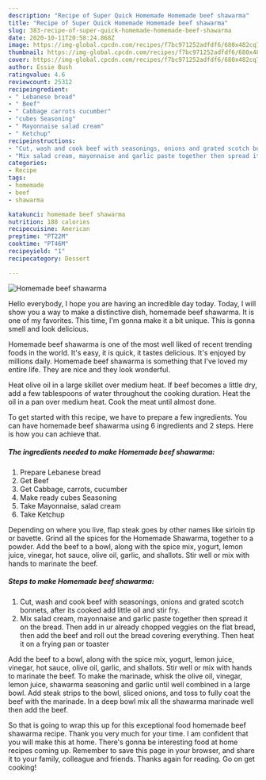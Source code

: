 ```yaml
---
description: "Recipe of Super Quick Homemade Homemade beef shawarma"
title: "Recipe of Super Quick Homemade Homemade beef shawarma"
slug: 383-recipe-of-super-quick-homemade-homemade-beef-shawarma
date: 2020-10-11T20:58:24.868Z
image: https://img-global.cpcdn.com/recipes/f7bc971252adfdf6/680x482cq70/homemade-beef-shawarma-recipe-main-photo.jpg
thumbnail: https://img-global.cpcdn.com/recipes/f7bc971252adfdf6/680x482cq70/homemade-beef-shawarma-recipe-main-photo.jpg
cover: https://img-global.cpcdn.com/recipes/f7bc971252adfdf6/680x482cq70/homemade-beef-shawarma-recipe-main-photo.jpg
author: Essie Bush
ratingvalue: 4.6
reviewcount: 25312
recipeingredient:
- " Lebanese bread"
- " Beef"
- " Cabbage carrots cucumber"
- "cubes Seasoning"
- " Mayonnaise salad cream"
- " Ketchup"
recipeinstructions:
- "Cut, wash and cook beef with seasonings, onions and grated scotch bonnets, after its cooked add little oil and stir fry."
- "Mix salad cream, mayonnaise and garlic paste together then spread it on the bread. Then add in ur already chopped veggies on the flat bread, then add the beef and roll out the bread covering everything. Then heat it on a frying pan or toaster"
categories:
- Recipe
tags:
- homemade
- beef
- shawarma

katakunci: homemade beef shawarma 
nutrition: 188 calories
recipecuisine: American
preptime: "PT22M"
cooktime: "PT46M"
recipeyield: "1"
recipecategory: Dessert

---
```



![Homemade beef shawarma](https://img-global.cpcdn.com/recipes/f7bc971252adfdf6/680x482cq70/homemade-beef-shawarma-recipe-main-photo.jpg)

Hello everybody, I hope you are having an incredible day today. Today, I will show you a way to make a distinctive dish, homemade beef shawarma. It is one of my favorites. This time, I'm gonna make it a bit unique. This is gonna smell and look delicious.

Homemade beef shawarma is one of the most well liked of recent trending foods in the world. It's easy, it is quick, it tastes delicious. It's enjoyed by millions daily. Homemade beef shawarma is something that I've loved my entire life. They are nice and they look wonderful.

Heat olive oil in a large skillet over medium heat. If beef becomes a little dry, add a few tablespoons of water throughout the cooking duration. Heat the oil in a pan over medium heat. Cook the meat until almost done.


To get started with this recipe, we have to prepare a few ingredients. You can have homemade beef shawarma using 6 ingredients and 2 steps. Here is how you can achieve that.

<!--inarticleads1-->

##### The ingredients needed to make Homemade beef shawarma:

1. Prepare  Lebanese bread
1. Get  Beef
1. Get  Cabbage, carrots, cucumber
1. Make ready cubes Seasoning
1. Take  Mayonnaise, salad cream
1. Take  Ketchup


Depending on where you live, flap steak goes by other names like sirloin tip or bavette. Grind all the spices for the Homemade Shawarma, together to a powder. Add the beef to a bowl, along with the spice mix, yogurt, lemon juice, vinegar, hot sauce, olive oil, garlic, and shallots. Stir well or mix with hands to marinate the beef. 

<!--inarticleads2-->

##### Steps to make Homemade beef shawarma:

1. Cut, wash and cook beef with seasonings, onions and grated scotch bonnets, after its cooked add little oil and stir fry.
1. Mix salad cream, mayonnaise and garlic paste together then spread it on the bread. Then add in ur already chopped veggies on the flat bread, then add the beef and roll out the bread covering everything. Then heat it on a frying pan or toaster


Add the beef to a bowl, along with the spice mix, yogurt, lemon juice, vinegar, hot sauce, olive oil, garlic, and shallots. Stir well or mix with hands to marinate the beef. To make the marinade, whisk the olive oil, vinegar, lemon juice, shawarma seasoning and garlic until well combined in a large bowl. Add steak strips to the bowl, sliced onions, and toss to fully coat the beef with the marinade. In a deep bowl mix all the shawarma marinade well then add the beef. 

So that is going to wrap this up for this exceptional food homemade beef shawarma recipe. Thank you very much for your time. I am confident that you will make this at home. There's gonna be interesting food at home recipes coming up. Remember to save this page in your browser, and share it to your family, colleague and friends. Thanks again for reading. Go on get cooking!
